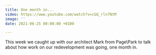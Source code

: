 ```yaml
---
title: One month in...
video: https://www.youtube.com/watch?v=cGQ_rln7NtM
image: ''
date: 2021-06-25 00:00:00 +0100

---
```

This week we caught up with our architect Mark from Page\\Park to talk about how work on our redevelopment was going, one month in.